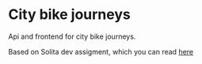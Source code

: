 # City bike journeys
Api and frontend for city bike journeys.

Based on Solita dev assigment, which you can read [here](assigment.md)

